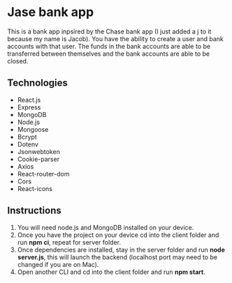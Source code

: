 # Jase bank app

<p>This is a bank app inpsired by the Chase bank app (I just added a j to it because my name is Jacob). You have the ability to create a user and bank accounts with that user.
The funds in the bank accounts are able to be transferred between themselves and the bank accounts are able to be closed.
</p>

## Technologies
+ React.js
+ Express
+ MongoDB
+ Node.js
+ Mongoose
+ Bcrypt
+ Dotenv
+ Jsonwebtoken
+ Cookie-parser
+ Axios
+ React-router-dom
+ Cors
+ React-icons

## Instructions
1. You will need node.js and MongoDB installed on your device.
2. Once you have the project on your device cd into the client folder and run **npm ci**, repeat for server folder.
3. Once dependencies are installed, stay in the server folder and run **node server.js**, this will launch the backend (localhost port may need to be changed if you are on Mac).
4. Open another CLI and cd into the client folder and run **npm start**.